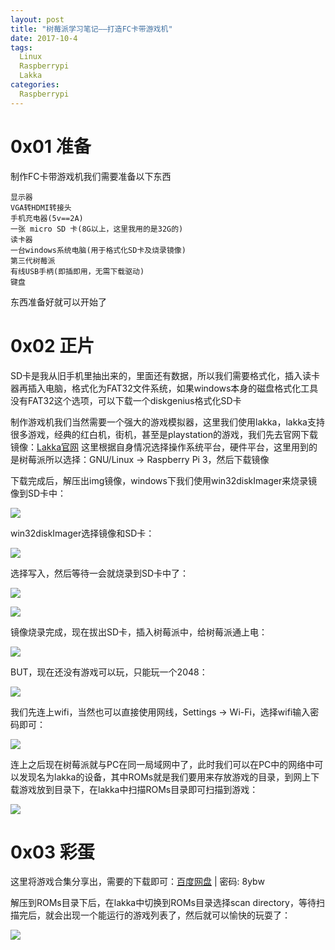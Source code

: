 ```yaml
---
layout: post
title: "树莓派学习笔记——打造FC卡带游戏机"
date: 2017-10-4
tags:
  Linux
  Raspberrypi
  Lakka
categories:
  Raspberrypi
---
```

# 0x01 准备
制作FC卡带游戏机我们需要准备以下东西
```
显示器
VGA转HDMI转接头
手机充电器(5v==2A)
一张 micro SD 卡(8G以上，这里我用的是32G的)
读卡器
一台windows系统电脑(用于格式化SD卡及烧录镜像)
第三代树莓派
有线USB手柄(即插即用，无需下载驱动)
键盘
```
东西准备好就可以开始了
# 0x02 正片
SD卡是我从旧手机里抽出来的，里面还有数据，所以我们需要格式化，插入读卡器再插入电脑，格式化为FAT32文件系统，如果windows本身的磁盘格式化工具没有FAT32这个选项，可以下载一个diskgenius格式化SD卡

制作游戏机我们当然需要一个强大的游戏模拟器，这里我们使用lakka，lakka支持很多游戏，经典的红白机，街机，甚至是playstation的游戏，我们先去官网下载镜像：[Lakka官网](http://www.lakka.tv/get/)
这里根据自身情况选择操作系统平台，硬件平台，这里用到的是树莓派所以选择：GNU/Linux -> Raspberry Pi 3，然后下载镜像

下载完成后，解压出img镜像，windows下我们使用win32diskImager来烧录镜像到SD卡中：

![](https://github.com/c1h3ng/c1h3ng.github.io/blob/master/assets/images/lakka.png?raw=true)

win32diskImager选择镜像和SD卡：

![](https://github.com/c1h3ng/c1h3ng.github.io/blob/master/assets/images/win32disk.png?raw=true)

选择写入，然后等待一会就烧录到SD卡中了：

![](https://github.com/c1h3ng/c1h3ng.github.io/blob/master/assets/images/write.png?raw=true)

![](https://github.com/c1h3ng/c1h3ng.github.io/blob/master/assets/images/success.png?raw=true)

镜像烧录完成，现在拔出SD卡，插入树莓派中，给树莓派通上电：

![](https://github.com/c1h3ng/c1h3ng.github.io/blob/master/assets/images/boot.jpg?raw=true)

BUT，现在还没有游戏可以玩，只能玩一个2048：

![](https://github.com/c1h3ng/c1h3ng.github.io/blob/master/assets/images/2048.jpg?raw=true)

我们先连上wifi，当然也可以直接使用网线，Settings -> Wi-Fi，选择wifi输入密码即可：

![](https://github.com/c1h3ng/c1h3ng.github.io/blob/master/assets/images/wifi.jpg?raw=true)

连上之后现在树莓派就与PC在同一局域网中了，此时我们可以在PC中的网络中可以发现名为lakka的设备，其中ROMs就是我们要用来存放游戏的目录，到网上下载游戏放到目录下，在lakka中扫描ROMs目录即可扫描到游戏：

![](https://github.com/c1h3ng/c1h3ng.github.io/blob/master/assets/images/network.jpg?raw=true)

# 0x03 彩蛋
这里将游戏合集分享出，需要的下载即可：[百度网盘]( https://pan.baidu.com/s/1kVAAAwR) | 密码: 8ybw

解压到ROMs目录下后，在lakka中切换到ROMs目录选择scan directory，等待扫描完后，就会出现一个能运行的游戏列表了，然后就可以愉快的玩耍了：

![](https://github.com/c1h3ng/c1h3ng.github.io/blob/master/assets/images/supermario.jpg?raw=true)
